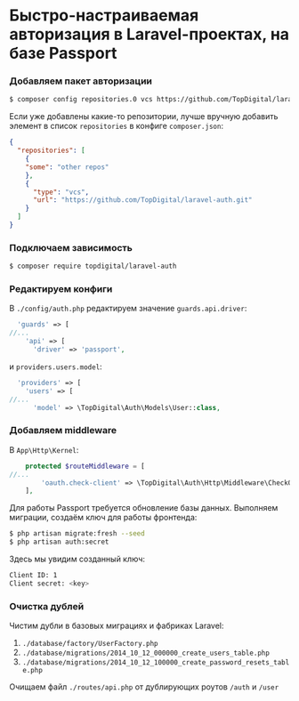 # Быстро-настраиваемая авторизация в Laravel-проектах, на базе Passport

### Добавляем пакет авторизации

```bash
$ composer config repositories.0 vcs https://github.com/TopDigital/laravel-auth.git
```

Если уже добавлены какие-то репозитории, лучше вручную добавить элемент в список `repositories` в конфиге `composer.json`:
```json
{
  "repositories": [
    {
    "some": "other repos"
    },
    {
      "type": "vcs",
      "url": "https://github.com/TopDigital/laravel-auth.git"
    }
  ]
}
```

### Подключаем зависимость
```bash
$ composer require topdigital/laravel-auth
```
### Редактируем конфиги
В `./config/auth.php` редактируем значение `guards.api.driver`:
```php
  'guards' => [
//...
    'api' => [
      'driver' => 'passport',
```
и `providers.users.model`:
```php
  'providers' => [
    'users' => [
//...
      'model' => \TopDigital\Auth\Models\User::class,
```

### Добавляем middleware

В `App\Http\Kernel`:

```php
    protected $routeMiddleware = [
//...
        'oauth.check-client' => \TopDigital\Auth\Http\Middleware\CheckOAuthClient::class,
    ],
```

Для работы Passport требуется обновление базы данных. Выполняем миграции, создаём ключ для работы фронтенда:
```bash
$ php artisan migrate:fresh --seed
$ php artisan auth:secret
```
Здесь мы увидим созданный ключ:
```bash
Client ID: 1
Client secret: <key>
```

### Очистка дублей

Чистим дубли в базовых миграциях и фабриках Laravel:
1. `./database/factory/UserFactory.php`
2. `./database/migrations/2014_10_12_000000_create_users_table.php`
3. `./database/migrations/2014_10_12_100000_create_password_resets_table.php`

Очищаем файл `./routes/api.php` от дублирующих роутов `/auth` и `/user`
